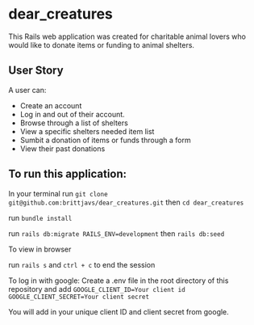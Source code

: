 # dear_creatures
This Rails web application was created for charitable animal lovers who would like to donate items or funding to animal shelters. 

## User Story
A user can: 
* Create an account
* Log in and out of their account. 
* Browse through a list of shelters
* View a specific shelters needed item list
* Sumbit a donation of items or funds through a form
* View their past donations 

## To run this application:
In your terminal
run ```git clone git@github.com:brittjavs/dear_creatures.git``` then ```cd dear_creatures```

run ```bundle install```

run ```rails db:migrate RAILS_ENV=development``` 
then ```rails db:seed```

To view in browser

run ```rails s```  and ```ctrl + c``` to end the session

To log in with google:
Create a .env file in the root directory of this repository and add 
```GOOGLE_CLIENT_ID=Your client id```
```GOOGLE_CLIENT_SECRET=Your client secret```

You will add in your unique client ID and client secret from google.
